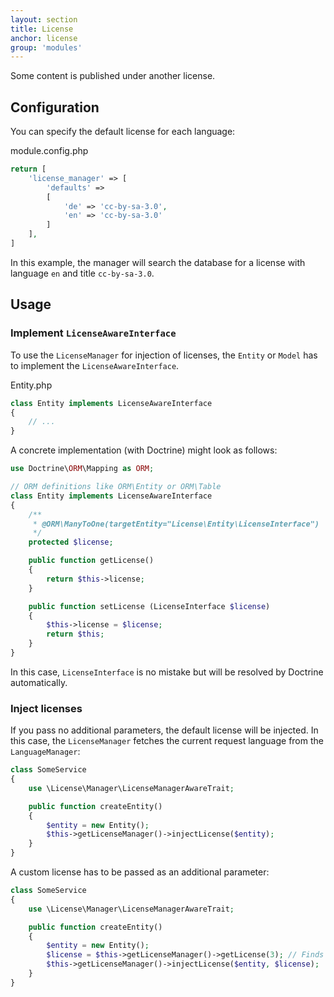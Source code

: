 ```yaml
---
layout: section
title: License
anchor: license
group: 'modules'
---
```


<!-- Einige Inhalte benötigen Lizenzen, unter denen sie Veröffentlicht wurden. -->

Some content is published under another license.

<!-- ## Konfiguration -->
## Configuration

<!-- Man kann sehr einfach festlegen, welche Lizenzen als default für die jeweilige Sprache benutzt werden sollen: -->

You can specify the default license for each language:

module.config.php

```php
return [
    'license_manager' => [
        'defaults' =>
        [
        	'de' => 'cc-by-sa-3.0',
        	'en' => 'cc-by-sa-3.0'
        ]
    ],
]
```

<!-- Der Manager sucht dann beispielsweise in der Datenbank nach einer Lizenz mit der Sprache `de` und dem Titel `cc-by-sa-3.0` -->
In this example, the manager will search the database for a license with language `en` and title `cc-by-sa-3.0`.

<!-- ## Benutzen -->
## Usage

<!-- ### Entities LicenseAware machen -->
### Implement `LicenseAwareInterface`

<!-- Damit man den `LicenseManager` für die Injektion von Lizenzen benutzen kann, muss das Entity oder das Model `LicenseAwareInterface` implementieren: -->

To use the `LicenseManager` for injection of licenses, the `Entity` or `Model` has to implement the `LicenseAwareInterface`.

Entity.php

```php
class Entity implements LicenseAwareInterface
{
	// ...
}
```

<!-- Eine konkrete Implementierung (mit Doctrine) könnte so aussehen: -->

A concrete implementation (with Doctrine) might look as follows:

```php
use Doctrine\ORM\Mapping as ORM;

// ORM definitions like ORM\Entity or ORM\Table
class Entity implements LicenseAwareInterface
{
    /**
     * @ORM\ManyToOne(targetEntity="License\Entity\LicenseInterface")
     */
    protected $license;

    public function getLicense()
    {
        return $this->license;
    }

    public function setLicense (LicenseInterface $license)
    {
        $this->license = $license;
        return $this;
    }
}
```

<!-- `LicenseInterface` ist in dem Fall kein Fehler, sondern wird von Doctrine automatisch aufgelöst. -->
In this case, `LicenseInterface` is no mistake but will be resolved by Doctrine automatically.


<!-- ### Lizenz injizieren -->

### Inject licenses

<!-- #### Default Lizenz injizieren
 -->

<!-- Möchte man eine default Lizenz injizieren, so müssen keine zusätzlichen Parameter angegeben werden. Der LicenseManager holt sich die aktuelle request language vom LanguageManager. -->

If you pass no additional parameters, the default license will be injected. In this case, the `LicenseManager` fetches the current request language from the `LanguageManager`:

```php
class SomeService
{
	use \License\Manager\LicenseManagerAwareTrait;

	public function createEntity()
	{
		$entity = new Entity();
		$this->getLicenseManager()->injectLicense($entity);
	}
}
```

<!-- #### Custom Lizenz injizieren
 -->

<!-- Möchte man eine andere Lizenz injizieren, so ist dies auch kein Problem. -->

A custom license has to be passed as an additional parameter:

```php
class SomeService
{
	use \License\Manager\LicenseManagerAwareTrait;

	public function createEntity()
	{
		$entity = new Entity();
		$license = $this->getLicenseManager()->getLicense(3); // Finds a license with the id 3
		$this->getLicenseManager()->injectLicense($entity, $license);
	}
}
```
